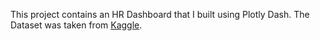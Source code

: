 This project contains an HR Dashboard that I built using Plotly Dash. The Dataset was taken from [Kaggle](https://www.kaggle.com/datasets/rhuebner/human-resources-data-set).
